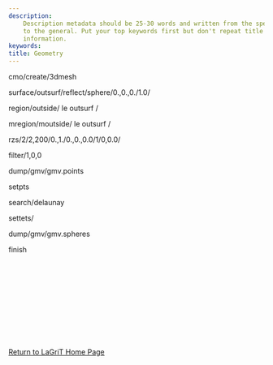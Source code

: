 ```yaml
---
description: 
    Description metadata should be 25-30 words and written from the specific
    to the general. Put your top keywords first but don't repeat title
    information.
keywords:  
title: Geometry
---
```




 

cmo/create/3dmesh

surface/outsurf/reflect/sphere/0.,0.,0./1.0/

region/outside/ le outsurf /

mregion/moutside/ le outsurf /

rzs/2/2,200/0.,1./0.,0.,0.0/1/0,0.0/

filter/1,0,0

dump/gmv/gmv.points

setpts

search/delaunay

settets/

dump/gmv/gmv.spheres

finish

 
=

 

 

 

 

[Return to LaGriT Home Page](../index.md)

 



